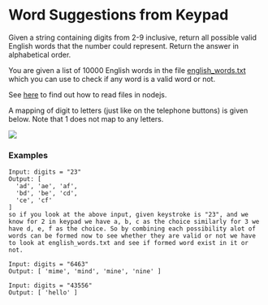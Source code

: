 # Word Suggestions from Keypad

Given a string containing digits from 2-9 inclusive, return all possible valid English words that the number could represent. Return the answer in alphabetical order. 

You are given a list of 10000 English words in the file [english_words.txt](./english_words.txt) which you can use to check if any word is a valid word or not.

See [here](https://www.geeksforgeeks.org/node-js-fs-readfilesync-method/) to find out how to read files in nodejs.

A mapping of digit to letters (just like on the telephone buttons) is given below. Note that 1 does not map to any letters.

![](./keypad.png)

### Examples
```
Input: digits = "23"
Output: [
  'ad', 'ae', 'af',
  'bd', 'be', 'cd',
  'ce', 'cf'
]
so if you look at the above input, given keystroke is "23", and we know for 2 in keypad we have a, b, c as the choice similarly for 3 we have d, e, f as the choice. So by combining each possibility alot of words can be formed now to see whether they are valid or not we have to look at english_words.txt and see if formed word exist in it or not.
```

```
Input: digits = "6463"
Output: [ 'mime', 'mind', 'mine', 'nine' ]
```

```
Input: digits = "43556"
Output: [ 'hello' ]
```
